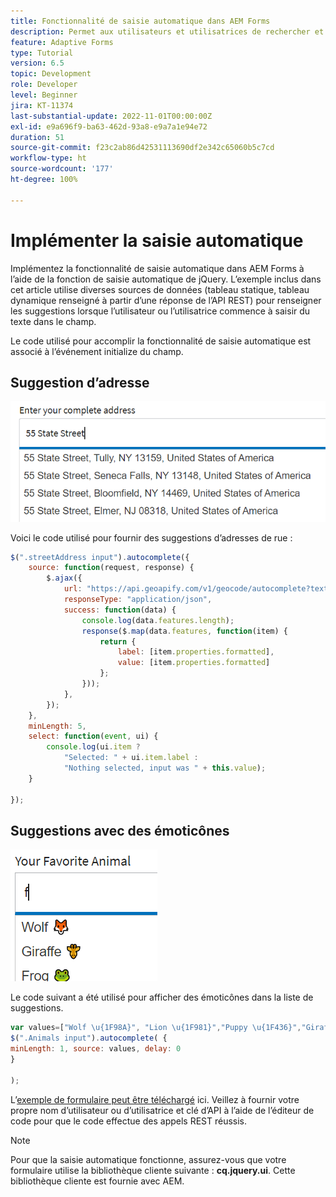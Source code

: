 ```yaml
---
title: Fonctionnalité de saisie automatique dans AEM Forms
description: Permet aux utilisateurs et utilisatrices de rechercher et de sélectionner rapidement dans une liste préremplie de valeurs au fur et à mesure de leur saisie, en exploitant la recherche et le filtrage.
feature: Adaptive Forms
type: Tutorial
version: 6.5
topic: Development
role: Developer
level: Beginner
jira: KT-11374
last-substantial-update: 2022-11-01T00:00:00Z
exl-id: e9a696f9-ba63-462d-93a8-e9a7a1e94e72
duration: 51
source-git-commit: f23c2ab86d42531113690df2e342c65060b5c7cd
workflow-type: ht
source-wordcount: '177'
ht-degree: 100%

---
```


# Implémenter la saisie automatique

Implémentez la fonctionnalité de saisie automatique dans AEM Forms à l’aide de la fonction de saisie automatique de jQuery.
L’exemple inclus dans cet article utilise diverses sources de données (tableau statique, tableau dynamique renseigné à partir d’une réponse de l’API REST) pour renseigner les suggestions lorsque l’utilisateur ou l’utilisatrice commence à saisir du texte dans le champ.

Le code utilisé pour accomplir la fonctionnalité de saisie automatique est associé à l’événement initialize du champ.

## Suggestion d’adresse

![country-suggestions](assets/auto-complete2.png)



Voici le code utilisé pour fournir des suggestions d’adresses de rue :

```javascript
$(".streetAddress input").autocomplete({
    source: function(request, response) {
        $.ajax({
            url: "https://api.geoapify.com/v1/geocode/autocomplete?text=" + request.term + "&apiKey=Your API Key", //please get your own API key with geoapify.com
            responseType: "application/json",
            success: function(data) {
                console.log(data.features.length);
                response($.map(data.features, function(item) {
                    return {
                        label: [item.properties.formatted],
                        value: [item.properties.formatted]
                    };
                }));
            },
        });
    },
    minLength: 5,
    select: function(event, ui) {
        console.log(ui.item ?
            "Selected: " + ui.item.label :
            "Nothing selected, input was " + this.value);
    }

});
```





## Suggestions avec des émoticônes

![country-suggestions](assets/auto-complete3.png)

Le code suivant a été utilisé pour afficher des émoticônes dans la liste de suggestions.

```javascript
var values=["Wolf \u{1F98A}", "Lion \u{1F981}","Puppy \u{1F436}","Giraffe \u{1F992}","Frog \u{1F438}"];
$(".Animals input").autocomplete( {
minLength: 1, source: values, delay: 0
}

);
```

L’[exemple de formulaire peut être téléchargé](assets/auto-complete-form.zip) ici. Veillez à fournir votre propre nom d’utilisateur ou d’utilisatrice et clé d’API à l’aide de l’éditeur de code pour que le code effectue des appels REST réussis.

>[!NOTE]
>
> Pour que la saisie automatique fonctionne, assurez-vous que votre formulaire utilise la bibliothèque cliente suivante : **cq.jquery.ui**. Cette bibliothèque cliente est fournie avec AEM.
